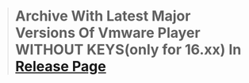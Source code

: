 ># Archive With Latest Major Versions Of Vmware Player WITHOUT KEYS(only for 16.xx) In [Release Page](https://github.com/nibba1391/VmwarePlayer-Archive/releases)
